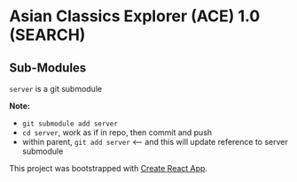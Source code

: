 # Asian Classics Explorer (ACE) 1.0 (SEARCH)

## Sub-Modules

`server` is a git submodule

**Note:**

-   `git submodule add server`
-   `cd server`, work as if in repo, then commit and push
-   within parent, `git add server` <-- and this will update reference to server submodule

This project was bootstrapped with [Create React App](https://github.com/facebook/create-react-app).
